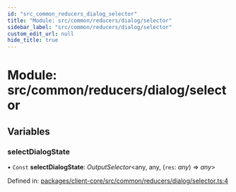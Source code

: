 ```yaml
---
id: "src_common_reducers_dialog_selector"
title: "Module: src/common/reducers/dialog/selector"
sidebar_label: "src/common/reducers/dialog/selector"
custom_edit_url: null
hide_title: true
---
```


# Module: src/common/reducers/dialog/selector

## Variables

### selectDialogState

• `Const` **selectDialogState**: *OutputSelector*<any, any, (`res`: *any*) => *any*\>

Defined in: [packages/client-core/src/common/reducers/dialog/selector.ts:4](https://github.com/xr3ngine/xr3ngine/blob/77d12cea0/packages/client-core/src/common/reducers/dialog/selector.ts#L4)
